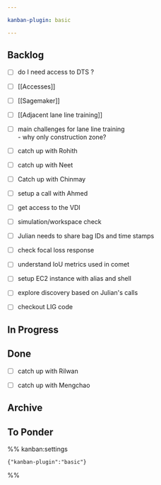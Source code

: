 ```yaml
---

kanban-plugin: basic

---
```


## Backlog

- [ ] do I need access to DTS ?
- [ ] [[Accesses]]
- [ ] [[Sagemaker]]
- [ ] [[Adjacent lane line training]]
- [ ] main challenges for lane line training<br>- why only construction zone?
- [ ] catch up with Rohith
- [ ] catch up with Neet
- [ ] Catch up with Chinmay
- [ ] setup a call with Ahmed
- [ ] get access to the VDI
- [ ] simulation/workspace check
- [ ] Julian needs to share bag IDs and time stamps
- [ ] check focal loss response
- [ ] understand IoU metrics used in comet
- [ ] setup EC2 instance with alias and shell
- [ ] explore discovery based on Julian's calls
- [ ] checkout LIG code


## In Progress



## Done

- [ ] catch up with Rilwan
- [ ] catch up with Mengchao


## Archive



## To Ponder





%% kanban:settings
```
{"kanban-plugin":"basic"}
```
%%